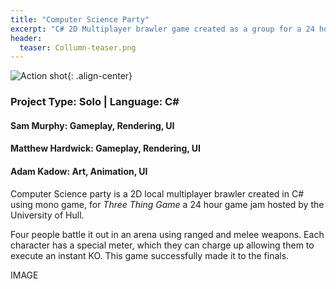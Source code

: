 ```yaml
---
title: "Computer Science Party"
excerpt: "C# 2D Multiplayer brawler game created as a group for a 24 hour game jam"
header:
  teaser: Collumn-teaser.png
---
```


![Action shot](/images/){: .align-center}

### Project Type: Solo | Language: C#

#### Sam Murphy: Gameplay, Rendering, UI

#### Matthew Hardwick: Gameplay, Rendering, UI

#### Adam Kadow: Art, Animation, UI 

Computer Science party is a 2D local multiplayer brawler created in C# using mono game, for *Three Thing Game* a 24 hour game jam hosted by the University of Hull.

Four people battle it out in an arena using ranged and melee weapons. Each character has a special meter, which they can charge up allowing them to execute an instant KO.  This game successfully made it to the finals.

IMAGE
